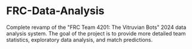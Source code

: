 # FRC-Data-Analysis

Complete revamp of the "FRC Team 4201: The Vitruvian Bots" 2024 data analysis system. The goal of the project is to provide more detailed team statistics, exploratory data analysis, and match predictions.
